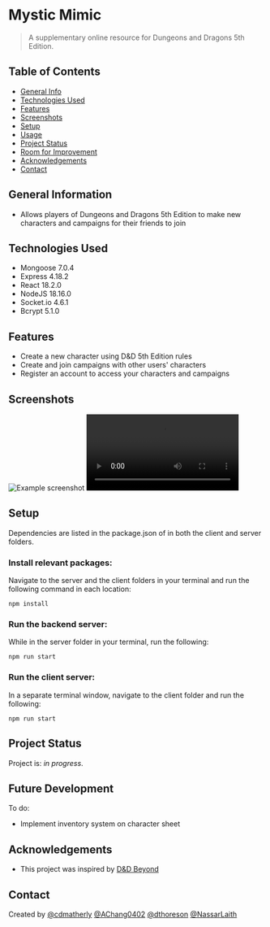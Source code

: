 # Mystic Mimic
> A supplementary online resource for Dungeons and Dragons 5th Edition.

## Table of Contents
* [General Info](#general-information)
* [Technologies Used](#technologies-used)
* [Features](#features)
* [Screenshots](#screenshots)
* [Setup](#setup)
* [Usage](#usage)
* [Project Status](#project-status)
* [Room for Improvement](#room-for-improvement)
* [Acknowledgements](#acknowledgements)
* [Contact](#contact)
<!-- * [License](#license) -->


## General Information
- Allows players of Dungeons and Dragons 5th Edition to make new characters and campaigns for their friends to join
<!-- You don't have to answer all the questions - just the ones relevant to your project. -->


## Technologies Used
- Mongoose 7.0.4
- Express 4.18.2
- React 18.2.0
- NodeJS 18.16.0
- Socket.io 4.6.1
- Bcrypt 5.1.0


## Features
- Create a new character using D&D 5th Edition rules
- Create and join campaigns with other users' characters
- Register an account to access your characters and campaigns


## Screenshots
![Example screenshot](./img/screenshot.png)
![Login and Character Creation](./static/media/LoginAndCreate.mp4)


## Setup
Dependencies are listed in the package.json of in both the client and server folders.


### Install relevant packages:

Navigate to the server and the client folders in your terminal and run the following command in each location:

`npm install`

### Run the backend server:
While in the server folder in your terminal, run the following:

`npm run start`

### Run the client server:
In a separate terminal window, navigate to the client folder and run the following:

`npm run start`

## Project Status
Project is: _in progress_. 


## Future Development
To do:
- Implement inventory system on character sheet


## Acknowledgements
- This project was inspired by [D&D Beyond](https://www.dndbeyond.com/)


## Contact
Created by [@cdmatherly](https://github.com/cdmatherly) [@AChang0402](https://github.com/AChang0402) [@dthoreson](https://github.com/dthoreson) [@NassarLaith](https://github.com/NassarLaith)
